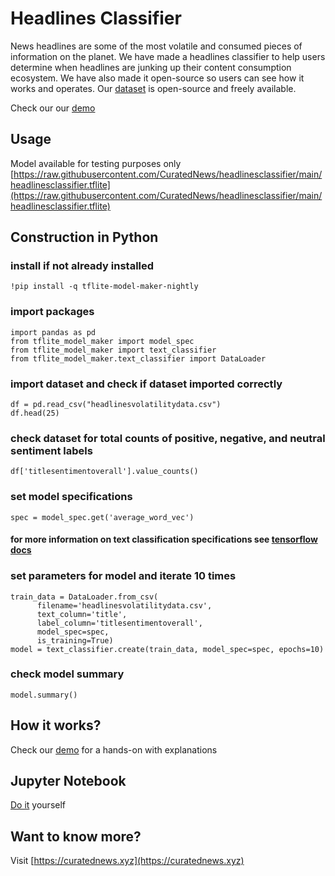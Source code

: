 # Headlines Classifier
News headlines are some of the most volatile and consumed pieces of information on the planet. We have made a headlines classifier to help users determine when headlines are junking up their content consumption ecosystem. We have also made it open-source so users can see how it works and operates. Our [dataset](https://curatednews.xyz/static/downloads/CuratedNewsDataset.zip) is open-source and freely available.

Check our our [demo]()

## Usage

Model available for testing purposes only [https://raw.githubusercontent.com/CuratedNews/headlinesclassifier/main/headlinesclassifier.tflite](https://raw.githubusercontent.com/CuratedNews/headlinesclassifier/main/headlinesclassifier.tflite)

## Construction in Python

### install if not already installed
```
!pip install -q tflite-model-maker-nightly
```

### import packages
```
import pandas as pd
from tflite_model_maker import model_spec
from tflite_model_maker import text_classifier
from tflite_model_maker.text_classifier import DataLoader
```

### import dataset and check if dataset imported correctly
```
df = pd.read_csv("headlinesvolatilitydata.csv")
df.head(25)
``` 

### check dataset for total counts of positive, negative, and neutral sentiment labels
```
df['titlesentimentoverall'].value_counts()
```

### set model specifications
```
spec = model_spec.get('average_word_vec')
```
#### for more information on text classification specifications see [tensorflow docs](https://www.tensorflow.org/text/guide/word_embeddings)

### set parameters for model and iterate 10 times
```
train_data = DataLoader.from_csv(
      filename='headlinesvolatilitydata.csv',
      text_column='title',
      label_column='titlesentimentoverall',
      model_spec=spec,
      is_training=True)
model = text_classifier.create(train_data, model_spec=spec, epochs=10)
```

### check model summary
```
model.summary()
```

## How it works?
Check our [demo]() for a hands-on with explanations

## Jupyter Notebook
[Do it](https://raw.githubusercontent.com/CuratedNews/headlinesclassifier/main/headlinesvolatilitynotebook.ipynb) yourself

## Want to know more?
Visit [https://curatednews.xyz](https://curatednews.xyz)
